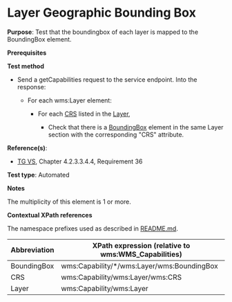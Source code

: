 # Layer Geographic Bounding Box

**Purpose**: Test that the boundingbox of each layer is mapped to the BoundingBox element.

**Prerequisites**

**Test method**

* Send a getCapabilities request to the service endpoint. Into the response:

  * For each wms:Layer element:

    * For each [CRS](#crs) listed in the [Layer](#layer), 
    
      * Check that there is a [BoundingBox](#BoundingBox) element in the same Layer section with the corresponding "CRS" attribute.


**Reference(s)**:
* [TG VS](./README.md#ref_TG_VS), Chapter 4.2.3.3.4.4, Requirement 36

**Test type**: Automated

**Notes**

The multiplicity of this element is 1 or more.

**Contextual XPath references**

The namespace prefixes used as described in [README.md](./README.md#namespaces).

Abbreviation                                               |  XPath expression (relative to wms:WMS_Capabilities)
---------------------------------------------------------- | -------------------------------------------------------------------------
BoundingBox <a name="BoundingBox"></a> | wms:Capability/*/wms:Layer/wms:BoundingBox
CRS <a name="crs"></a> | wms:Capability/wms:Layer/wms:CRS
Layer <a name="layer"></a> | wms:Capability/wms:Layer
